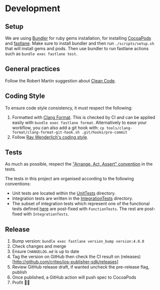 # Development

## Setup
We are using [Bundler](https://bundler.io) for ruby gems installation, for installing
[CocoaPods](https://cocoapods.org) and [fastlane](https://fastlane.tools).
Make sure to install bundler and then run `./scripts/setup.sh` that will install gems and pods.
Then use bundler to run fastlane actions such as `bundle exec fastlane test`.

## General practices
Follow the Robert Martin suggestion about [Clean Code](https://gist.github.com/wojteklu/73c6914cc446146b8b533c0988cf8d29).

## Coding Style
To ensure code style consistency, it must respect the following:
1. Formatted with [Clang Format](https://clang.llvm.org/docs/ClangFormat.html). This is checked by
  CI and can be applied easily with `bundle exec fastlane format`. Alternatively to ease your
  workflow, you can also add a git hook with:
    `cp tools/clang-format/clang-format-git-hook.sh .git/hooks/pre-commit` 
2. Follow [Ray Wenderlich's coding style](https://github.com/raywenderlich/objective-c-style-guide).

## Tests

As much as possible, respect the ["Arrange, Act, Assert" convention](http://wiki.c2.com/?ArrangeActAssert) in the tests.

The tests in this project are organised according to the following conventions:
- Unit tests are located within the [UnitTests](CriteoPublisherSdk/Tests/UnitTests) directory.
- Integration tests are written in the [IntegrationTests](CriteoPublisherSdk/Tests/IntegrationTests) directory.
- The subset of integration tests which represent one of the functional tests defined [here](https://go.crto.in/publisher-sdk-functional-tests)
 are post-fixed with `FunctionTests`. The rest are post-fixed with `IntegrationTests`.

## Release

1. Bump version: `bundle exec fastlane version_bump version:4.0.0`
2. Check changes and merge
3. Ensure `CHANGELOG.md` is up to date
4. Tag the version on GitHub then check the CI result on (releases)[http://github.com/criteo/ios-publisher-sdk/releases]
6. Review GitHub release draft, if wanted uncheck the pre-release flag, publish
7. Once published, a GitHub action will push spec to CocoaPods
8. Profit 🚀🥳
